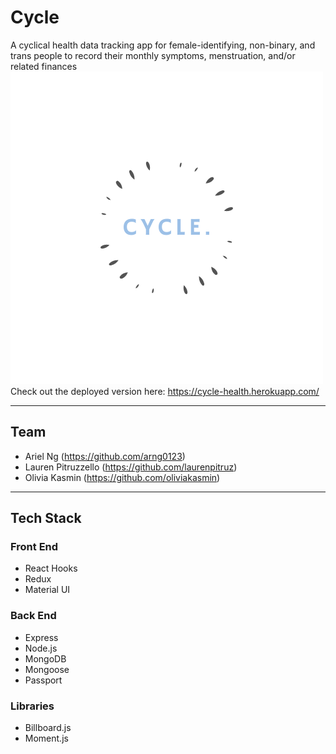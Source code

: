 
# Cycle
A cyclical health data tracking app for female-identifying, non-binary, and trans people to record their monthly symptoms, menstruation, and/or related finances
<img src="client/src/images/Logo.png" width=500>
Check out the deployed version here:
https://cycle-health.herokuapp.com/


---
## Team
* Ariel Ng (https://github.com/arng0123)
* Lauren Pitruzzello (https://github.com/laurenpitruz)
* Olivia Kasmin (https://github.com/oliviakasmin)

---
## Tech Stack
### Front End
* React Hooks
* Redux
* Material UI
### Back End
* Express
* Node.js
* MongoDB
* Mongoose
* Passport
### Libraries
* Billboard.js
* Moment.js
